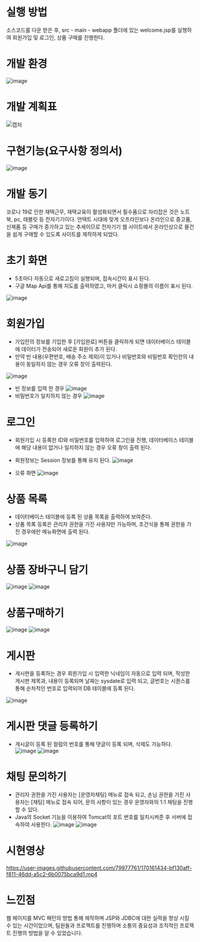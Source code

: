 # 실행 방법
소스코드를 다운 받은 후, src - main - webapp 폴더에 있는 welcome.jsp를 실행하여 회원가입 및 로그인, 상품 구매를 진행한다.

# 개발 환경
![image](https://user-images.githubusercontent.com/79977761/170161362-9bc43526-de3f-4423-b54a-cdd1c6bb00e0.png)

# 개발 계획표
![캡처](https://user-images.githubusercontent.com/79977761/170136616-c0e6f040-8231-4fd1-9c16-8c7c08481160.PNG)

# 구현기능(요구사항 정의서)
![image](https://user-images.githubusercontent.com/79977761/170137485-a612340e-3769-4280-b636-d77a0be2eea4.png)

# 개발 동기
코로나 19로 인한 재택근무, 재택교육이 활성화되면서 필수품으로 자리잡은 것은  노트북, pc, 태블릿 등 전자기기이다.
언택트 시대에 맞게 오프라인보다 온라인으로 중고품, 신제품 등 구매가 증가하고 있는 추세이므로
전자기기 웹 사이트에서 온라인상으로 물건을 쉽게 구매할 수 있도록 사이트를 제작하게 되었다.

# 초기 화면
+ 5초마다 자동으로 새로고침이 실행되며, 접속시간이 표시 된다. 
+ 구글 Map Api를 통해 지도를 출력하였고, 마커 클릭시 쇼핑몰의 이름이 표시 된다.


![image](https://user-images.githubusercontent.com/79977761/170154907-70bd0b18-c662-4b90-83c8-294b8990db9e.png)

# 회원가입
+ 가입란의 정보를 기입한 후 [가입완료] 버튼을 클릭하게 되면 데이터베이스 테이블에 데이터가 전송되어 새로운 회원이 추가 된다.
+ 만약 빈 내용(우편번호, 배송 주소 제외)이 있거나 비밀번호와 비밀번호 확인란의 내용이 동일하지 않는 경우 오류 창이 출력된다.

![image](https://user-images.githubusercontent.com/79977761/170157641-54b367eb-4d60-4832-8a6e-02731dbeff8a.png)

+ 빈 정보를 입력 한 경우
![image](https://user-images.githubusercontent.com/79977761/170157949-919186db-00d6-4155-97ce-e52b5785a936.png)
+ 비밀번호가 일치하지 않는 경우
![image](https://user-images.githubusercontent.com/79977761/170157982-37540511-1249-4e25-a0ea-de6f1a9f4bb7.png)


# 로그인
+ 회원가입 시 등록한 ID와 비밀번호를 입력하여 로그인을 진행, 데이터베이스 테이블에 해당 내용이 없거나 일치하지 않는 경우 오류 창이 출력 된다.
+ 회원정보는 Session 정보를 통해 유지 된다.
![image](https://user-images.githubusercontent.com/79977761/170157118-61ec844d-4158-42b7-b067-c62814fb0134.png)

+ 오류 화면
![image](https://user-images.githubusercontent.com/79977761/170158195-03f5418c-f1a0-4760-b3b2-5ede9044e880.png)


# 상품 목록
+ 데이터베이스 테이블에 등록 된 상품 목록을 출력하여 보여준다.
+ 상품 목록 등록은 관리자 권한을 가진 사용자만 가능하며, 조건식을 통해 권한을 가진 경우에만 메뉴화면에 출력 된다.

![image](https://user-images.githubusercontent.com/79977761/170158927-1cc5f612-fe78-42a4-80c1-ccc177762cff.png)


# 상품 장바구니 담기
![image](https://user-images.githubusercontent.com/79977761/170159204-f8c9f457-3347-427e-9e2c-2cd10de83c55.png)
![image](https://user-images.githubusercontent.com/79977761/170159371-57e5682f-648f-4faa-a803-db7d59f916d6.png)


# 상품구매하기
![image](https://user-images.githubusercontent.com/79977761/170159433-f0c73dc7-3077-4459-b464-ada3fd96c916.png)
![image](https://user-images.githubusercontent.com/79977761/170159442-101c7eb7-2979-4fb5-b37f-5ca25c5812a8.png)

# 게시판
+ 게시판을 등록하는 경우 회원가입 시 입력한 닉네임이 자동으로 입력 되며, 작성한 게시판 제목과, 내용이 등록되며 날짜는 sysdate로 입력 되고, 글번호는 시퀀스를 통해 순차적인 번호로 입력되어 DB 테이블에 등록 된다.

![image](https://user-images.githubusercontent.com/79977761/170159586-442352d7-1266-49ec-af18-ec4a3fd375d8.png)

# 게시판 댓글 등록하기
+ 게시글이 등록 된 컬럼의 번호를 통해 댓글이 등록 되며, 삭제도 가능하다.
![image](https://user-images.githubusercontent.com/79977761/170159976-c50d98cd-6549-429b-b065-31b849630805.png)
![image](https://user-images.githubusercontent.com/79977761/170160084-10d96406-aba4-4c8a-916f-77d13b73eaf9.png)


# 채팅 문의하기
+ 관리자 권한을 가진 사용자는 [운영자채팅] 메뉴로 접속 되고, 손님 권한을 가진 사용자는 [채팅] 메뉴로 접속 되어, 문의 사항이 있는 경우 운영자와의 1:1 채팅을 진행할 수 있다.
+ Java의 Socket 기능을 이용하여 Tomcat의 포트 번호를 일치시켜준 후 서버에 접속하여 사용한다.
![image](https://user-images.githubusercontent.com/79977761/170160883-14f4598f-e55b-42e7-b21d-bc3158d14750.png)
![image](https://user-images.githubusercontent.com/79977761/170161053-95783d53-756d-4513-8b4d-da308a3e3ec8.png)


# 시현영상

https://user-images.githubusercontent.com/79977761/170161434-bf130aff-f811-46dd-a5c2-6b0075bca9d1.mp4



# 느낀점
웹 페이지를 MVC 패턴의 방법 통해 제작하며 JSP와 JDBC에 대한 실력을 향상 시킬 수 있는 시간이었으며, 팀원들과 프로젝트를 진행하며 소통의 중요성과 조직적인 프로젝트 진행의 방법을 알 수 있었습니다. 

